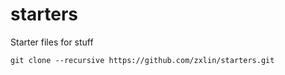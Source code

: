 # starters
Starter files for stuff

```
git clone --recursive https://github.com/zxlin/starters.git
```
